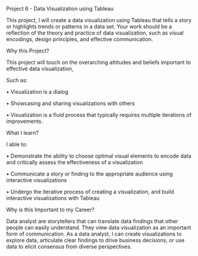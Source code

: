 Project 6 - Data Visualization using Tableau

This project, I will create a data visualization using Tableau that tells a story or highlights trends or patterns in a data set. Your work should be a reflection of the theory and practice of data visualization, such as visual encodings, design principles, and effective communication.

Why this Project?

This project will touch on the overarching attitudes and beliefs important to effective data visualization,

Such as:

•	Visualization is a dialog

•	Showcasing and sharing visualizations with others

•	Visualization is a fluid process that typically requires multiple iterations of improvements.

What I learn?

I able to:

•	Demonstrate the ability to choose optimal visual elements to encode data and critically assess the effectiveness of a visualization

•	Communicate a story or finding to the appropriate audience using interactive visualizations

•	Undergo the iterative process of creating a visualization, and build interactive visualizations with Tableau

Why is this Important to my Career?

Data analyst are storytellers that can translate data findings that other people can easily understand. They view data visualization as an important form of communication. As a data analyst, I can create visualizations to explore data, articulate clear findings to drive business decisions, or use data to elicit consensus from diverse perspectives.
